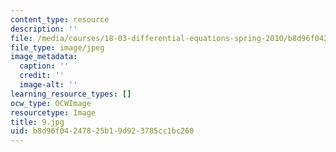 ```yaml
---
content_type: resource
description: ''
file: /media/courses/18-03-differential-equations-spring-2010/b8d96f04247825b19d923785cc1bc260_9.jpg
file_type: image/jpeg
image_metadata:
  caption: ''
  credit: ''
  image-alt: ''
learning_resource_types: []
ocw_type: OCWImage
resourcetype: Image
title: 9.jpg
uid: b8d96f04-2478-25b1-9d92-3785cc1bc260
---
```

